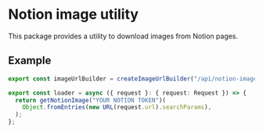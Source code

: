 # Notion image utility

This package provides a utility to download images from Notion pages.

## Example

```typescript
export const imageUrlBuilder = createImageUrlBuilder("/api/notion-image");

export const loader = async ({ request }: { request: Request }) => {
  return getNotionImage("YOUR NOTION TOKEN")(
    Object.fromEntries(new URL(request.url).searchParams),
  );
};
```
